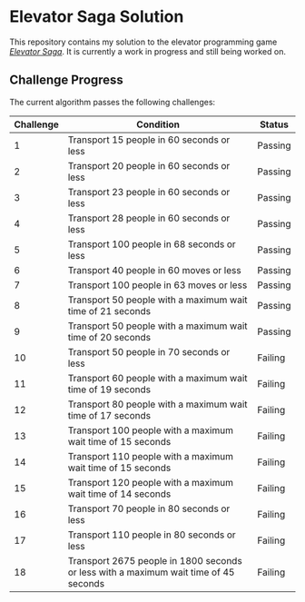 # Elevator Saga Solution
This repository contains my solution to the elevator programming game [*Elevator Saga*](http://play.elevatorsaga.com/). It is currently a work in progress and still being worked on.

## Challenge Progress
The current algorithm passes the following challenges:

| Challenge | Condition | Status |
|---|---|---|
| 1 | Transport 15 people in 60 seconds or less | Passing |
| 2 | Transport 20 people in 60 seconds or less | Passing |
| 3 | Transport 23 people in 60 seconds or less | Passing |
| 4 | Transport 28 people in 60 seconds or less | Passing |
| 5 | Transport 100 people in 68 seconds or less | Passing |
| 6 | Transport 40 people in 60 moves or less | Passing |
| 7 | Transport 100 people in 63 moves or less | Passing |
| 8 | Transport 50 people with a maximum wait time of 21 seconds | Passing |
| 9 | Transport 50 people with a maximum wait time of 20 seconds | Passing |
| 10 | Transport 50 people in 70 seconds or less | Failing |
| 11 | Transport 60 people with a maximum wait time of 19 seconds | Failing |
| 12 | Transport 80 people with a maximum wait time of 17 seconds | Failing |
| 13 | Transport 100 people with a maximum wait time of 15 seconds | Failing |
| 14 | Transport 110 people with a maximum wait time of 15 seconds | Failing |
| 15 | Transport 120 people with a maximum wait time of 14 seconds | Failing |
| 16 | Transport 70 people in 80 seconds or less | Failing |
| 17 | Transport 110 people in 80 seconds or less | Failing |
| 18 | Transport 2675 people in 1800 seconds or less with a maximum wait time of 45 seconds | Failing |